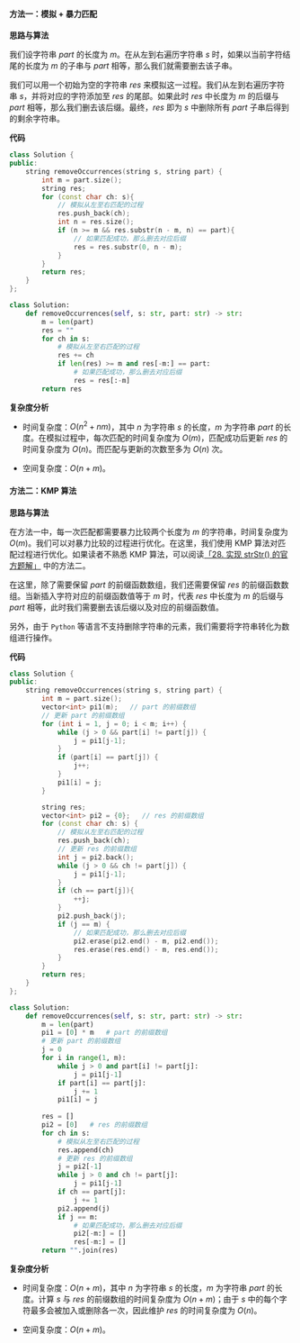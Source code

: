 #### 方法一：模拟 + 暴力匹配

**思路与算法**

我们设字符串 $\textit{part}$ 的长度为 $m$。在从左到右遍历字符串 $s$ 时，如果以当前字符结尾的长度为 $m$ 的子串与 $\textit{part}$ 相等，那么我们就需要删去该子串。

我们可以用一个初始为空的字符串 $\textit{res}$ 来模拟这一过程。我们从左到右遍历字符串 $s$，并将对应的字符添加至 $\textit{res}$ 的尾部。如果此时 $\textit{res}$ 中长度为 $m$ 的后缀与 $\textit{part}$ 相等，那么我们删去该后缀。最终，$\textit{res}$ 即为 $s$ 中删除所有 $\textit{part}$ 子串后得到的剩余字符串。

**代码**

```C++ [sol1-C++]
class Solution {
public:
    string removeOccurrences(string s, string part) {
        int m = part.size();
        string res;
        for (const char ch: s){
            // 模拟从左至右匹配的过程
            res.push_back(ch);
            int n = res.size();
            if (n >= m && res.substr(n - m, n) == part){
                // 如果匹配成功，那么删去对应后缀
                res = res.substr(0, n - m);
            }
        }
        return res;
    }
};
```

```Python [sol1-Python3]
class Solution:
    def removeOccurrences(self, s: str, part: str) -> str:
        m = len(part)
        res = ""
        for ch in s:
            # 模拟从左至右匹配的过程
            res += ch
            if len(res) >= m and res[-m:] == part:
                # 如果匹配成功，那么删去对应后缀
                res = res[:-m]
        return res
```

**复杂度分析**

- 时间复杂度：$O(n^2 + nm)$，其中 $n$ 为字符串 $s$ 的长度，$m$ 为字符串 $\textit{part}$ 的长度。在模拟过程中，每次匹配的时间复杂度为 $O(m)$，匹配成功后更新 $\textit{res}$ 的时间复杂度为 $O(n)$。而匹配与更新的次数至多为 $O(n)$ 次。

- 空间复杂度：$O(n + m)$。


#### 方法二：$\text{KMP}$ 算法

**思路与算法**

在方法一中，每一次匹配都需要暴力比较两个长度为 $m$ 的字符串，时间复杂度为 $O(m)$。我们可以对暴力比较的过程进行优化。在这里，我们使用 $\text{KMP}$ 算法对匹配过程进行优化。如果读者不熟悉 $\text{KMP}$ 算法，可以阅读[「28. 实现 strStr() 的官方题解」](https://leetcode-cn.com/problems/implement-strstr/solution/shi-xian-strstr-by-leetcode-solution-ds6y/) 中的方法二。

在这里，除了需要保留 $\textit{part}$ 的前缀函数数组，我们还需要保留 $\textit{res}$ 的前缀函数数组。当新插入字符对应的前缀函数值等于 $m$ 时，代表 $\textit{res}$ 中长度为 $m$ 的后缀与 $\textit{part}$ 相等，此时我们需要删去该后缀以及对应的前缀函数值。

另外，由于 $\texttt{Python}$ 等语言不支持删除字符串的元素，我们需要将字符串转化为数组进行操作。

**代码**

```C++ [sol1-C++]
class Solution {
public:
    string removeOccurrences(string s, string part) {
        int m = part.size();
        vector<int> pi1(m);   // part 的前缀数组
        // 更新 part 的前缀数组
        for (int i = 1, j = 0; i < m; i++) {
            while (j > 0 && part[i] != part[j]) {
                j = pi1[j-1];
            }
            if (part[i] == part[j]) {
                j++;
            }
            pi1[i] = j;
        }

        string res;
        vector<int> pi2 = {0};   // res 的前缀数组
        for (const char ch: s) {
            // 模拟从左至右匹配的过程
            res.push_back(ch);
            // 更新 res 的前缀数组
            int j = pi2.back();
            while (j > 0 && ch != part[j]) {
                j = pi1[j-1];
            }
            if (ch == part[j]){
                ++j;
            }
            pi2.push_back(j);
            if (j == m) {
                // 如果匹配成功，那么删去对应后缀
                pi2.erase(pi2.end() - m, pi2.end());
                res.erase(res.end() - m, res.end());
            }
        }
        return res;
    }
};
```

```Python [sol1-Python3]
class Solution:
    def removeOccurrences(self, s: str, part: str) -> str:
        m = len(part)
        pi1 = [0] * m   # part 的前缀数组
        # 更新 part 的前缀数组
        j = 0
        for i in range(1, m):
            while j > 0 and part[i] != part[j]:
                j = pi1[j-1]
            if part[i] == part[j]:
                j += 1
            pi1[i] = j
        
        res = []
        pi2 = [0]   # res 的前缀数组
        for ch in s:
            # 模拟从左至右匹配的过程
            res.append(ch)
            # 更新 res 的前缀数组
            j = pi2[-1]
            while j > 0 and ch != part[j]:
                j = pi1[j-1]
            if ch == part[j]:
                j += 1
            pi2.append(j)
            if j == m:
                # 如果匹配成功，那么删去对应后缀
                pi2[-m:] = []
                res[-m:] = []
        return "".join(res)
```

**复杂度分析**

- 时间复杂度：$O(n + m)$，其中 $n$ 为字符串 $s$ 的长度，$m$ 为字符串 $\textit{part}$ 的长度。计算 $s$ 与 $\textit{res}$ 的前缀数组的时间复杂度为 $O(n + m)$；由于 $s$ 中的每个字符最多会被加入或删除各一次，因此维护 $\textit{res}$ 的时间复杂度为 $O(n)$。

- 空间复杂度：$O(n + m)$。